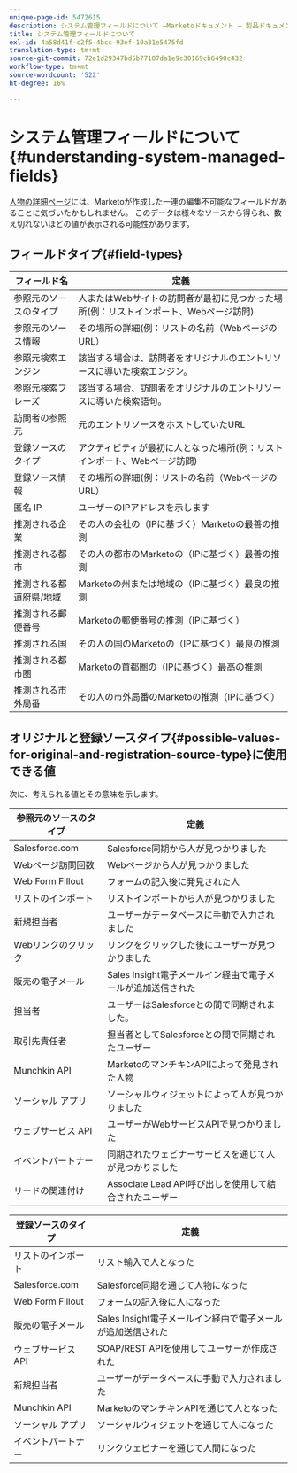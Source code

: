 ```yaml
---
unique-page-id: 5472615
description: システム管理フィールドについて —Marketoドキュメント — 製品ドキュメント
title: システム管理フィールドについて
exl-id: 4a58d41f-c2f5-4bcc-93ef-10a31e5475fd
translation-type: tm+mt
source-git-commit: 72e1d29347bd5b77107da1e9c30169cb6490c432
workflow-type: tm+mt
source-wordcount: '522'
ht-degree: 16%

---
```


# システム管理フィールドについて{#understanding-system-managed-fields}

[人物の詳細ページ](/help/marketo/product-docs/core-marketo-concepts/smart-lists-and-static-lists/managing-people-in-smart-lists/using-the-person-detail-page.md)には、Marketoが作成した一連の編集不可能なフィールドがあることに気づいたかもしれません。 このデータは様々なソースから得られ、数え切れないほどの値が表示される可能性があります。

## フィールドタイプ{#field-types}

| **フィールド名** | **定義** |
|---|---|
| 参照元のソースのタイプ | 人またはWebサイトの訪問者が最初に見つかった場所(例：リストインポート、Webページ訪問) |
| 参照元のソース情報 | その場所の詳細(例：リストの名前（WebページのURL） |
| 参照元検索エンジン | 該当する場合は、訪問者をオリジナルのエントリソースに導いた検索エンジン。 |
| 参照元検索フレーズ | 該当する場合、訪問者をオリジナルのエントリソースに導いた検索語句。 |
| 訪問者の参照元 | 元のエントリソースをホストしていたURL |
| 登録ソースのタイプ | アクティビティが最初に人となった場所(例：リストインポート、Webページ訪問) |
| 登録ソース情報 | その場所の詳細(例：リストの名前（WebページのURL） |
| 匿名 IP | ユーザーのIPアドレスを示します |
| 推測される企業 | その人の会社の（IPに基づく）Marketoの最善の推測 |
| 推測される都市 | その人の都市のMarketoの（IPに基づく）最善の推測 |
| 推測される都道府県/地域 | Marketoの州または地域の（IPに基づく）最良の推測 |
| 推測される郵便番号 | Marketoの郵便番号の推測（IPに基づく） |
| 推測される国 | その人の国のMarketoの（IPに基づく）最良の推測 |
| 推測される都市圏 | Marketoの首都圏の（IPに基づく）最高の推測 |
| 推測される市外局番 | その人の市外局番のMarketoの推測（IPに基づく） |

## オリジナルと登録ソースタイプ{#possible-values-for-original-and-registration-source-type}に使用できる値

次に、考えられる値とその意味を示します。

| **参照元のソースのタイプ** | **定義** |
|---|---|
| Salesforce.com | Salesforce同期から人が見つかりました |
| Webページ訪問回数 | Webページから人が見つかりました |
| Web Form Fillout | フォームの記入後に発見された人 |
| リストのインポート | リストインポートから人が見つかりました |
| 新規担当者 | ユーザーがデータベースに手動で入力されました |
| Webリンクのクリック | リンクをクリックした後にユーザーが見つかりました |
| 販売の電子メール | Sales Insight電子メールイン経由で電子メールが追加送信された |
| 担当者 | ユーザーはSalesforceとの間で同期されました。 |
| 取引先責任者 | 担当者としてSalesforceとの間で同期されたユーザー |
| Munchkin API | MarketoのマンチキンAPIによって発見された人物 |
| ソーシャル アプリ | ソーシャルウィジェットによって人が見つかりました |
| ウェブサービス API | ユーザーがWebサービスAPIで見つかりました |
| イベントパートナー | 同期されたウェビナーサービスを通じて人が見つかりました |
| リードの関連付け | Associate Lead API呼び出しを使用して結合されたユーザー |

| **登録ソースのタイプ** | **定義** |
|---|---|
| リストのインポート | リスト輸入で人となった |
| Salesforce.com | Salesforce同期を通じて人物になった |
| Web Form Fillout | フォームの記入後に人になった |
| 販売の電子メール | Sales Insight電子メールイン経由で電子メールが追加送信された |
| ウェブサービス API | SOAP/REST APIを使用してユーザーが作成された |
| 新規担当者 | ユーザーがデータベースに手動で入力されました |
| Munchkin API | MarketoのマンチキンAPIを通じて人となった |
| ソーシャル アプリ | ソーシャルウィジェットを通じて人になった |
| イベントパートナー | リンクウェビナーを通じて人間になった |
